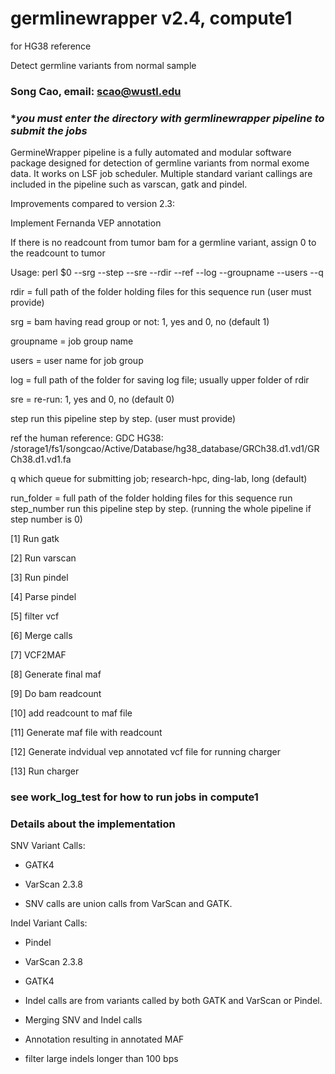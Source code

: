# germlinewrapper v2.4, compute1

for HG38 reference

Detect germline variants from normal sample

### Song Cao, email: scao@wustl.edu ###

### ********you must enter the directory with germlinewrapper pipeline to submit the jobs******* ###

GermineWrapper pipeline is a fully automated and modular software package designed for detection of germline variants from normal exome data. It works on LSF job scheduler. Multiple standard variant callings are included in the pipeline such as varscan, gatk and pindel.


Improvements compared to version 2.3:

Implement Fernanda VEP annotation

If there is no readcount from tumor bam for a germline variant, assign 0 to the readcount to tumor 
 
Usage: perl $0  --srg --step --sre --rdir --ref --log --groupname --users --q

rdir = full path of the folder holding files for this sequence run (user must provide)

srg = bam having read group or not: 1, yes and 0, no (default 1)

groupname = job group name

users = user name for job group

log = full path of the folder for saving log file; usually upper folder of rdir 

sre = re-run: 1, yes and 0, no  (default 0)

step run this pipeline step by step. (user must provide)

ref the human reference: GDC HG38: /storage1/fs1/songcao/Active/Database/hg38_database/GRCh38.d1.vd1/GRCh38.d1.vd1.fa

q which queue for submitting job; research-hpc, ding-lab, long (default)

run_folder = full path of the folder holding files for this sequence run
step_number run this pipeline step by step. (running the whole pipeline if step number is 0)

[1]  Run gatk

[2]  Run varscan

[3]  Run pindel

[4]  Parse pindel

[5]  filter vcf

[6]  Merge calls

[7]  VCF2MAF

[8]  Generate final maf

[9]  Do bam readcount

[10] add readcount to maf file

[11] Generate maf file with readcount

[12] Generate indvidual vep annotated vcf file for running charger

[13] Run charger

### see work_log_test for how to run jobs in compute1 

### Details about the implementation ###


SNV Variant Calls:

* GATK4

* VarScan 2.3.8

* SNV calls are union calls from VarScan and GATK.


Indel Variant Calls:

* Pindel

* VarScan 2.3.8

* GATK4

* Indel calls are from variants called by both GATK and VarScan or Pindel.

* Merging SNV and Indel calls

* Annotation resulting in annotated MAF

* filter large indels longer than 100 bps
